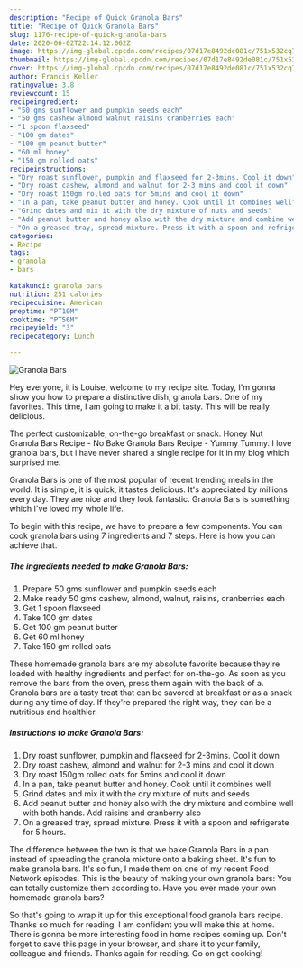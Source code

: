 ```yaml
---
description: "Recipe of Quick Granola Bars"
title: "Recipe of Quick Granola Bars"
slug: 1176-recipe-of-quick-granola-bars
date: 2020-06-02T22:14:12.062Z
image: https://img-global.cpcdn.com/recipes/07d17e8492de081c/751x532cq70/granola-bars-recipe-main-photo.jpg
thumbnail: https://img-global.cpcdn.com/recipes/07d17e8492de081c/751x532cq70/granola-bars-recipe-main-photo.jpg
cover: https://img-global.cpcdn.com/recipes/07d17e8492de081c/751x532cq70/granola-bars-recipe-main-photo.jpg
author: Francis Keller
ratingvalue: 3.8
reviewcount: 15
recipeingredient:
- "50 gms sunflower and pumpkin seeds each"
- "50 gms cashew almond walnut raisins cranberries each"
- "1 spoon flaxseed"
- "100 gm dates"
- "100 gm peanut butter"
- "60 ml honey"
- "150 gm rolled oats"
recipeinstructions:
- "Dry roast sunflower, pumpkin and flaxseed for 2-3mins. Cool it down"
- "Dry roast cashew, almond and walnut for 2-3 mins and cool it down"
- "Dry roast 150gm rolled oats for 5mins and cool it down"
- "In a pan, take peanut butter and honey. Cook until it combines well"
- "Grind dates and mix it with the dry mixture of nuts and seeds"
- "Add peanut butter and honey also with the dry mixture and combine well with both hands. Add raisins and cranberry also"
- "On a greased tray, spread mixture. Press it with a spoon and refrigerate for 5 hours."
categories:
- Recipe
tags:
- granola
- bars

katakunci: granola bars 
nutrition: 251 calories
recipecuisine: American
preptime: "PT10M"
cooktime: "PT56M"
recipeyield: "3"
recipecategory: Lunch

---
```



![Granola Bars](https://img-global.cpcdn.com/recipes/07d17e8492de081c/751x532cq70/granola-bars-recipe-main-photo.jpg)

Hey everyone, it is Louise, welcome to my recipe site. Today, I'm gonna show you how to prepare a distinctive dish, granola bars. One of my favorites. This time, I am going to make it a bit tasty. This will be really delicious.

The perfect customizable, on-the-go breakfast or snack. Honey Nut Granola Bars Recipe - No Bake Granola Bars Recipe - Yummy Tummy. I love granola bars, but i have never shared a single recipe for it in my blog which surprised me.

Granola Bars is one of the most popular of recent trending meals in the world. It is simple, it is quick, it tastes delicious. It's appreciated by millions every day. They are nice and they look fantastic. Granola Bars is something which I've loved my whole life.


To begin with this recipe, we have to prepare a few components. You can cook granola bars using 7 ingredients and 7 steps. Here is how you can achieve that.

<!--inarticleads1-->

##### The ingredients needed to make Granola Bars:

1. Prepare 50 gms sunflower and pumpkin seeds each
1. Make ready 50 gms cashew, almond, walnut, raisins, cranberries each
1. Get 1 spoon flaxseed
1. Take 100 gm dates
1. Get 100 gm peanut butter
1. Get 60 ml honey
1. Take 150 gm rolled oats


These homemade granola bars are my absolute favorite because they&#39;re loaded with healthy ingredients and perfect for on-the-go. As soon as you remove the bars from the oven, press them again with the back of a. Granola bars are a tasty treat that can be savored at breakfast or as a snack during any time of day. If they&#39;re prepared the right way, they can be a nutritious and healthier. 

<!--inarticleads2-->

##### Instructions to make Granola Bars:

1. Dry roast sunflower, pumpkin and flaxseed for 2-3mins. Cool it down
1. Dry roast cashew, almond and walnut for 2-3 mins and cool it down
1. Dry roast 150gm rolled oats for 5mins and cool it down
1. In a pan, take peanut butter and honey. Cook until it combines well
1. Grind dates and mix it with the dry mixture of nuts and seeds
1. Add peanut butter and honey also with the dry mixture and combine well with both hands. Add raisins and cranberry also
1. On a greased tray, spread mixture. Press it with a spoon and refrigerate for 5 hours.


The difference between the two is that we bake Granola Bars in a pan instead of spreading the granola mixture onto a baking sheet. It&#39;s fun to make granola bars. It&#39;s so fun, I made them on one of my recent Food Network episodes. This is the beauty of making your own granola bars: You can totally customize them according to. Have you ever made your own homemade granola bars? 

So that's going to wrap it up for this exceptional food granola bars recipe. Thanks so much for reading. I am confident you will make this at home. There is gonna be more interesting food in home recipes coming up. Don't forget to save this page in your browser, and share it to your family, colleague and friends. Thanks again for reading. Go on get cooking!
